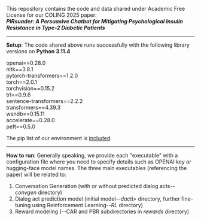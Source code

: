 This repository contains the code and data shared under Academic Free License
 for our COLING 2025 paper:
<br>
<b><i>PIRsuader: A Persuasive Chatbot for Mitigating Psychological Insulin
Resistance in Type-2 Diabetic Patients</i></b> 
<hr>
<b>Setup</b>:
The code shared above runs successfully with the following library versions on <b>Python 3.11.4</b> 

openai==0.28.0 <br>
nltk==3.8.1<br>
pytorch-transformers==1.2.0<br>
torch==2.0.1<br>
torchvision==0.15.2<br>
trl==0.9.6<br>
sentence-transformers==2.2.2<br>
transformers==4.39.3<br>
wandb==0.15.11<br>
accelerate==0.28.0<br>
peft==0.5.0<br>

The pip list of our environment is <a href="pip_list.txt">included</a>.
<hr>
<b>How to run</b>:
Generally speaking, we provide each "executable" with a configuration file where you need to specify details such as 
OPENAI key or hugging-face model names.
The three main executables (referencing the paper) will be related to:
<ol>
 <li>Conversation Generation (with or without predicted dialog acts--<i>convgen</i> directory)</li>
 <li>Dialog act prediction model (initial model--<i>dact</i>i> directory, further fine-tuning using Reinforcement Learning--<i>RL</i> directory)</li>
 <li>Reward modeling (--CAR and PBR subdirectories in <i>rewards</i> directory)</li>
</ol>




